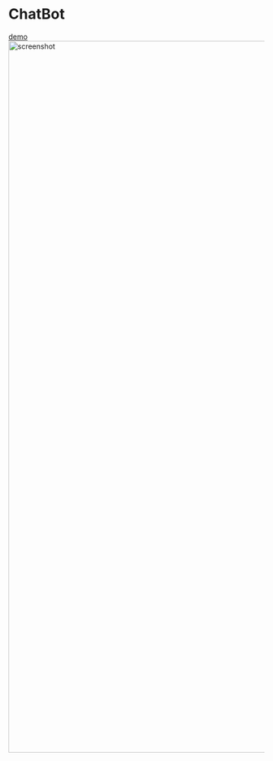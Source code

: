 # ChatBot
<a href="https://ks-chat-bot.herokuapp.com/" target="_blank">demo</a>
<br>
<img width="1402" alt="screenshot" src="https://user-images.githubusercontent.com/61724976/120896870-69409e00-c65e-11eb-8143-96727c84bafc.png">
